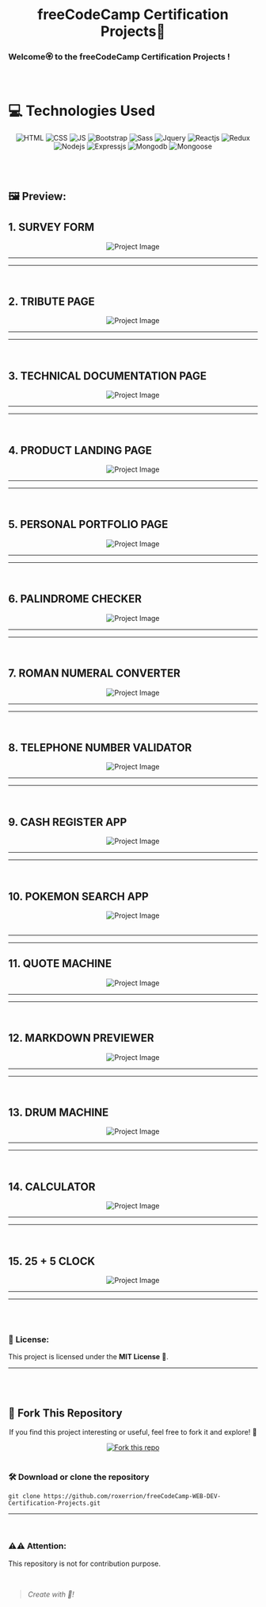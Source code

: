 
<div align="center">
 <h1 >freeCodeCamp Certification Projects🌟</h1>
</div>


### Welcome🏵️ to the <strong>freeCodeCamp Certification Projects</strong> !

<br>

# 💻 Technologies Used

<div align="center">

![HTML](https://img.shields.io/badge/html5%20-%23E34F26.svg?&style=for-the-badge&logo=html5&logoColor=white)
![CSS](https://img.shields.io/badge/css3%20-%231572B6.svg?&style=for-the-badge&logo=css3&logoColor=white)
![JS](https://img.shields.io/badge/javascript%20-%23323330.svg?&style=for-the-badge&logo=javascript&logoColor=%23F7DF1E)
![Bootstrap](https://img.shields.io/badge/bootsrap%20-%233238.svg?&style=for-the-badge&logo=bootstrap&logoColor=)
![Sass](https://img.shields.io/badge/sass%20-%2332334.svg?&style=for-the-badge&logo=sass&logoColor=)
![Jquery](https://img.shields.io/badge/jquery%20-%23370358.svg?&style=for-the-badge&logo=jquery&logoColor=)
![Reactjs](https://img.shields.io/badge/react%20-%23323358.svg?&style=for-the-badge&logo=react&logoColor=)
![Redux](https://img.shields.io/badge/redux%20-%23683238.svg?&style=for-the-badge&logo=redux&logoColor=)
![Nodejs](https://img.shields.io/badge/npm%20-%23003358.svg?&style=for-the-badge&logo=npm&logoColor=)
![Expressjs](https://img.shields.io/badge/express%20-%23358358.svg?&style=for-the-badge&logo=express&logoColor=)
![Mongodb](https://img.shields.io/badge/mongodb%20-%23323332.svg?&style=for-the-badge&logo=mongodb&logoColor=)
![Mongoose](https://img.shields.io/badge/mongoose%20-%23323379.svg?&style=for-the-badge&logo=mongoose&logoColor=)


</div>

<br><br>

## 🖼️ Preview:

## 1. SURVEY FORM

<div align="center">
  <img  src="01. Survey Form/Project Image.png" alt="Project Image">
</div>

---
---

<br>

## 2. TRIBUTE PAGE

<div align="center">
  <img  src="02. Tribute Page/Project Image.png" alt="Project Image">
</div>

---
---

<br>

## 3. TECHNICAL DOCUMENTATION PAGE

<div align="center">
  <img  src="03. Technical Documentation Page/Project Image.png"  alt="Project Image">
</div>

---
---

<br>

## 4. PRODUCT LANDING PAGE

<div align="center">
  <img  src="04. Product Landing Page/Project Image.png"  alt="Project Image">
</div>

---
---

<br>

## 5. PERSONAL PORTFOLIO PAGE

<div align="center">
  <img  src="05. Personal Portfolio Page/Project Image.png"  alt="Project Image">
</div>

---
---

<br>

## 6. PALINDROME CHECKER

<div align="center">
  <img  src="06. Palindrome Checker/Project Image.png"  alt="Project Image">
</div>

---
---

<br>

## 7. ROMAN NUMERAL CONVERTER 

<div align="center">
  <img  src="07. Roman Numeral Converter/Project Image.png" alt="Project Image">
</div>

---
---

<br>

## 8. TELEPHONE NUMBER VALIDATOR

<div align="center">
  <img  src="08. Telephone Number Validator/Project Image.png"  alt="Project Image">
</div>

---
---

<br>

## 9. CASH REGISTER APP

<div align="center">
  <img  src="09. Cash Register/Project Image.png"  alt="Project Image">
</div>

---
---

<br>

## 10. POKEMON SEARCH APP

<div align="center">
  <img  src="10. Pokemon Search App/Project Image.png"  alt="Project Image">
</div>
<br>

---
---

## 11. QUOTE MACHINE

<div align="center">
  <img  src="11. Quote Machine/Project Image.png"  alt="Project Image">
</div>

---
---

<br>

## 12. MARKDOWN PREVIEWER

<div align="center">
  <img  src="12. Markdown Previewer/Project Image.png" alt="Project Image">
</div>

---
---

<br>

## 13. DRUM MACHINE

<div align="center">
  <img  src="13. Drum Machine/Project Image.png" alt="Project Image">
</div>

---
---

<br>

## 14. CALCULATOR

<div align="center">
  <img  src="14. Calculator/Project Image.png" alt="Project Image">
</div>

---
---

<br>

## 15. 25 + 5 CLOCK

<div align="center">
  <img  src="15. 25 + 5 Clock/Project Image.png"  alt="Project Image">
</div>

---
---

<br><br>


### 📜 **License**: 
This project is licensed under the **MIT License** 📝. 

---

<br><br>


## 🍴 Fork This Repository

<div align="center">
  <p>If you find this project interesting or useful, feel free to fork it and explore! 🚀</p>

  <a href="https://github.com/roxerrion/freeCodeCamp-WEB-DEV-Certification-Projects.git">
    <img src="https://img.shields.io/badge/Fork%20This%20Repo-green?logo=github&style=for-the-badge" alt="Fork this repo">
  </a>
</div>

<br>

### 🛠️ Download or clone the repository

```
git clone https://github.com/roxerrion/freeCodeCamp-WEB-DEV-Certification-Projects.git
```

---

<br>

### ⚠️⚠️ **Attention**:
This repository is not for contribution purpose.

<br>

> _Create with 🤎!_ 
















